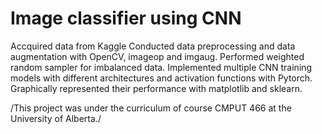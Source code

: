 # Image classifier using CNN
Accquired data from Kaggle
Conducted data preprocessing and data augmentation with OpenCV, imageop and imgaug.
Performed weighted random sampler for imbalanced data.
Implemented multiple CNN training models with different architectures and activation functions with Pytorch.
Graphically represented their performance with matplotlib and sklearn.

/This project was under the curriculum of course CMPUT 466 at the University of Alberta./
